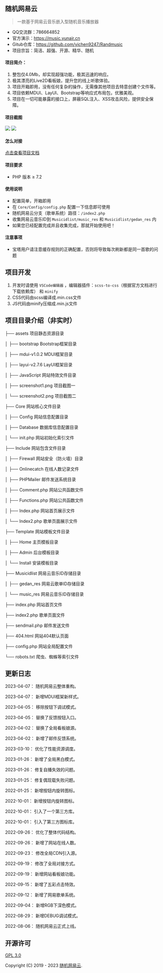## 随机网易云

> 一款基于网易云音乐嵌入型随机音乐播放器

- QQ交流群：786664852
- 官方演示：https://music.yunair.cn
- Gitub仓库：https://github.com/yichen9247/Randmusic
- 项目宗旨：简洁、超强、开源、精华、随机

#### 项目简介：

1. 整包仅4.0Mb，却实现超强功能，极其迅速的响应。
2. 极其漂亮的Live2D看板娘，提升您的线上听歌体验。
3. 项目开箱即用，没有任何复杂的操作，无需像其他项目去特意创建个文件等。
4. 项目依赖MDUI、LayUI、Bootstrap等响应式布局包，优雅美观。
5. 项目在一切可能暴露的接口上，屏蔽SQL注入、XSS攻击风险，提供安全保障。

#### 项目截图

<img src="https://s1.ax1x.com/2022/09/12/vXBakt.jpg">

<img src="https://s1.ax1x.com/2022/09/01/v5Dt0g.jpg">

#### 怎么对接

[点击查看项目文档](https://yunair.cn/?p=44)

#### 项目要求

* PHP 版本 &ge; 7.2

#### 使用说明

* 配置简单，开箱即用
* 在 `Core/Config/config.php` 配置一下信息即可使用
* 随机网易云分支（歌单系统）路径：`/index2.php`
* 收集网易云音乐ID到 `Musicidlist/music_res` 和 `Musicidlist/gedan_res` 内
* 如果您已经配置完成并且收集完成，那就开始使用吧！

#### 注意事项

* 宝塔用户请注意缓存规则的正确配置，否则将导致每次刷新都是同一首歌的问题

## 项目开发

1. 开发时请使用 `VSCode编辑器` ，编辑器插件：`scss-to-css`（根据官方文档进行下载依赖库） 和 `minify`
2. CSS代码由scss编译成.min.css文件
3. JS代码由minify压缩成.min.js文件

## 项目目录介绍（非实时）

├── assets 项目静态资源目录

│      ├── bootstrap Bootstrap框架目录

│      ├── mdui-v1.0.2 MDUI框架目录

│      ├── layui-v2.7.6 LayUI框架目录

│      ├── JavaScript 网站特效文件目录

│      ├── screenshot1.png 项目截图一

│      └── screenshot2.png 项目截图二

├── Core 网站核心文件目录

│      ├── Config 网站信息配置目录

│      ├── Database 数据库信息配置目录

│      └── init.php 网站初始化索引文件

├── Include 网站包含文件目录

│      ├── Firewall 网站安全（防火墙）目录

│      ├── Onlinecatch 在线人数记录文件

│      ├── PHPMailer 邮件发送系统目录

│      ├── Comment.php 网站公共函数文件

│      ├── Functions.php 网站公共函数文件

│      ├── Index.php 网站首页展示文件

│      └── Index2.php 歌单页面展示文件

├── Template 网站模板文件目录

│      ├── Home 主页模板目录

│      ├── Admin 后台模板目录

│      └── Install 安装模板目录

├── Musicidlist 网易云音乐ID存储目录

│      ├── gedan_res 网易云歌单ID存储目录

│      └── music_res 网易云音乐ID存储目录

├── index.php 网站首页文件

├── index2.php 歌单页面文件

├── sendmail.php 邮件发送文件

├── 404.html 网站404默认页面

├── config.php 网站全局配置文件

└── robots.txt 爬虫、蜘蛛等索引文件

## 更新日志

2023-04-07： 随机网易云整体重构。

2023-04-07： 新增MDUI框架新样式。

2023-04-05： 移除按钮下调试模式。

2023-04-05： 替换了反馈按钮入口。

2023-04-02： 替换了全局看板娘源。

2023-04-02： 新增了邮件反馈系统。

2023-03-10： 优化了性能资源调度。

2023-01-26： 新增了全局黑白模式。

2023-01-26： 修复自播失效的问题。

2023-01-25： 修复偶现载失败问题。

2022-01-25： 新增按钮内旋转图标。

2022-10-01： 新增按钮内旋转图标。

2022-10-01： 引入了一个第三方库。

2022-10-01： 引入了第三方图标库。

2022-09-26： 优化了整体代码结构。

2022-09-26： 新增了网站在线人数。

2022-09-23： 修改全局CDN引入源。

2022-09-19： 修改了全局对接方式。

2022-09-19： 新增网站看板娘功能。

2022-09-15： 新增了五彩点击特效。

2022-09-12： 新增了网易歌单系统。

2022-09-04： 新增RGB下深色模式。

2022-08-29： 新增DEBUG调试模式。

2022-08-06： 随机网易云正式上线。

##  开源许可
[GPL 3.0](https://opensource.org/licenses/GPL-3.0)

Copyright (C) 2019 - 2023  [随机网易云](https:/lmusic.yunair.cn/).